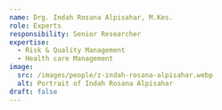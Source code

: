 ```yaml
---
name: Drg. Indah Rosana Alpisahar, M.Kes.
role: Experts
responsibility: Senior Researcher
expertise:
  - Risk & Quality Management
  - Health care Management
image:
  src: /images/people/z-indah-rosana-alpisahar.webp
  alt: Portrait of Indah Rosana Alpisahar
draft: false
---
```

